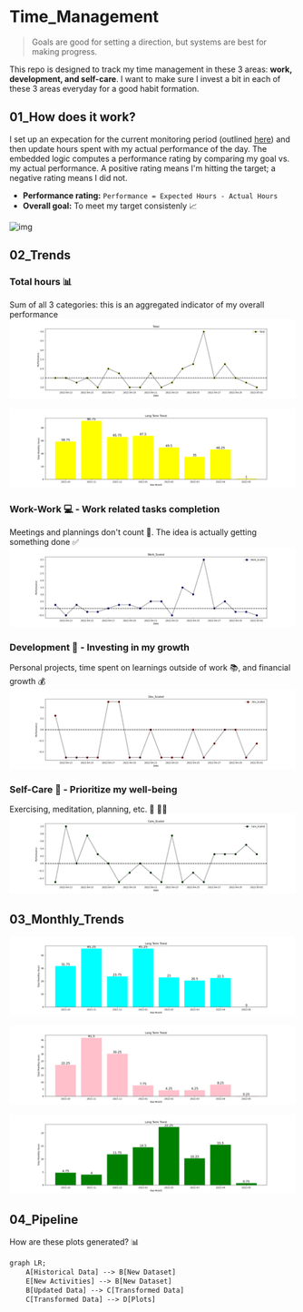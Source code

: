 # Time_Management
> Goals are good for setting a direction, but systems are best for making progress.

This repo is designed to track my time management in these 3 areas: **work, development, and self-care**. I want to make sure I invest a bit in each of these 3 areas everyday for a good habit formation. 

## 01_How does it work?
I set up an expecation for the current monitoring period (outlined [here](https://github.com/krystinli/Time_Management/blob/main/run.py#L69-L75)) and then update hours spent with my actual performance of the day. The embedded logic computes a performance rating by comparing my goal vs. my actual performance. A positive rating means I'm hitting the target; a negative rating means I did not. 
- **Performance rating:** `Performance = Expected Hours - Actual Hours`
- **Overall goal:** To meet my target consistenly 📈

![img](https://getlighthouse.com/blog/wp-content/uploads/2016/03/dilbert_career_path.png)

## 02_Trends 

### Total hours 📊
Sum of all 3 categories: this is an aggregated indicator of my overall performance
![total](https://github.com/krystinli/Time_Management/blob/main/img/total_plot.png)

![total_monthly](https://github.com/krystinli/Time_Management/blob/main/img/total_plot_monthly.png)

### Work-Work 💻 - Work related tasks completion
Meetings and plannings don't count 👀. The idea is actually getting something done ✅
![work](https://github.com/krystinli/Time_Management/blob/main/img/work_plot.png)

### Development 🌳 - Investing in my growth
Personal projects, time spent on learnings outside of work 📚, and financial growth 💰
![coding](https://github.com/krystinli/Time_Management/blob/main/img/dev_plot.png)

### Self-Care 💟 - Prioritize my well-being
Exercising, meditation, planning, etc. 🏡 🏃‍♀️ 
![planning](https://github.com/krystinli/Time_Management/blob/main/img/care_plot.png)

## 03_Monthly_Trends
![work_monthly](https://github.com/krystinli/Time_Management/blob/main/img/work_plot_monthly.png)

![dev_monthly](https://github.com/krystinli/Time_Management/blob/main/img/dev_plot_monthly.png)

![care_monthly](https://github.com/krystinli/Time_Management/blob/main/img/care_plot_monthly.png)


## 04_Pipeline
How are these plots generated? 📊
```mermaid
graph LR;
    A[Historical Data] --> B[New Dataset]
    E[New Activities] --> B[New Dataset]
    B[Updated Data] --> C[Transformed Data]
    C[Transformed Data] --> D[Plots]
```
